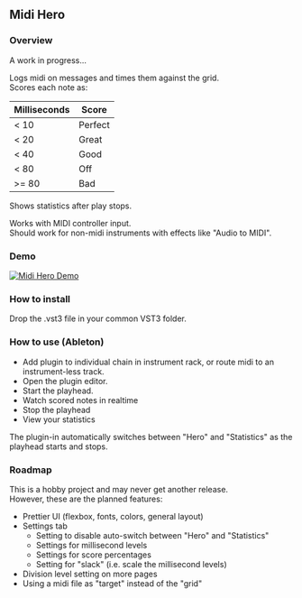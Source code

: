 ## Midi Hero

### Overview

A work in progress... 

Logs midi on messages and times them against the grid.  
Scores each note as:  

| Milliseconds | Score |
| --- | --- |
| < 10 | Perfect |
| < 20 | Great |
| < 40 | Good |
| < 80 | Off |
| >= 80 | Bad |

Shows statistics after play stops.

Works with MIDI controller input.  
Should work for non-midi instruments with effects like "Audio to MIDI".

### Demo

[![Midi Hero Demo](https://img.youtube.com/vi/pKvXAbV4N4w/0.jpg)](https://www.youtube.com/watch?v=pKvXAbV4N4w)

### How to install

Drop the .vst3 file in your common VST3 folder.

### How to use (Ableton)

- Add plugin to individual chain in instrument rack, or route midi to an instrument-less track.  
- Open the plugin editor.  
- Start the playhead.  
- Watch scored notes in realtime
- Stop the playhead
- View your statistics

The plugin-in automatically switches between "Hero" and "Statistics" as the playhead starts and stops.

### Roadmap

This is a hobby project and may never get another release.  
However, these are the planned features:

- Prettier UI (flexbox, fonts, colors, general layout)
- Settings tab
  - Setting to disable auto-switch between "Hero" and "Statistics"
  - Settings for millisecond levels
  - Settings for score percentages
  - Setting for "slack" (i.e. scale the millisecond levels)
- Division level setting on more pages
- Using a midi file as "target" instead of the "grid"